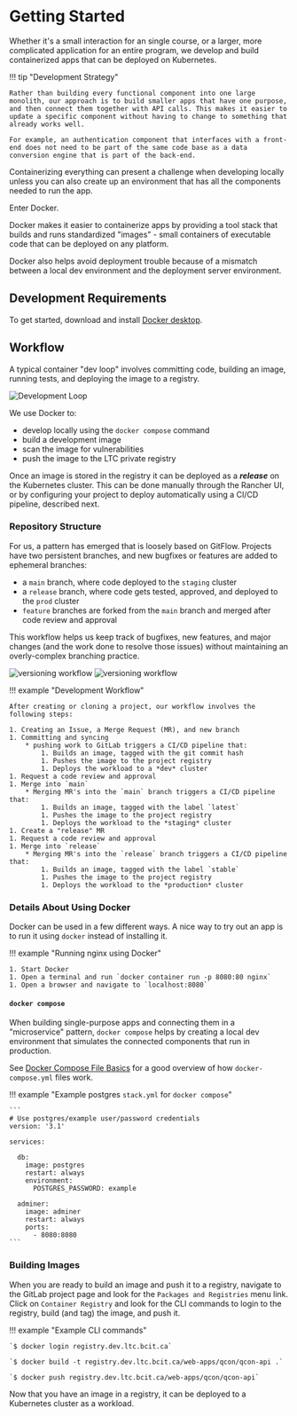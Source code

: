 # Getting Started

Whether it's a small interaction for an single course, or a larger, more complicated application for an entire program, we develop and build containerized apps that can be deployed on Kubernetes.

!!! tip "Development Strategy"

    Rather than building every functional component into one large monolith, our approach is to build smaller apps that have one purpose, and then connect them together with API calls. This makes it easier to update a specific component without having to change to something that already works well.

    For example, an authentication component that interfaces with a front-end does not need to be part of the same code base as a data conversion engine that is part of the back-end.

Containerizing everything can present a challenge when developing locally unless you can also create up an environment that has all the components needed to run the app.

Enter Docker.

Docker makes it easier to containerize apps by providing a tool stack that builds and runs standardized "images" - small containers of executable code that can be deployed on any platform.

Docker also helps avoid deployment trouble because of a mismatch between a local dev environment and the deployment server environment.


## Development Requirements

To get started, download and install [Docker desktop](https://www.docker.com/products/docker-desktop).


## Workflow

A typical container "dev loop" involves committing code, building an image, running tests, and deploying the image to a registry.

![Development Loop](../assets/dev-loop.png)
 
We use Docker to:

- develop locally using the `docker compose` command
- build a development image
- scan the image for vulnerabilities
- push the image to the LTC private registry

Once an image is stored in the registry it can be deployed as a ***release*** on the Kubernetes cluster. This can be done manually through the Rancher UI, or by configuring your project to deploy automatically using a CI/CD pipeline, described next.


### Repository Structure

For us, a pattern has emerged that is loosely based on GitFlow. Projects have two persistent branches, and new bugfixes or features are added to ephemeral branches:

- a `main` branch, where code deployed to the `staging` cluster
- a `release` branch, where code gets tested, approved, and deployed to the `prod` cluster
- `feature` branches are forked from the `main` branch and merged after code review and approval

This workflow helps us keep track of bugfixes, new features, and major changes (and the work done to resolve those issues) without maintaining an overly-complex branching practice.

![versioning workflow](../assets/git-workflow-simple.png#only-light)
![versioning workflow](../assets/git-workflow-simple-dark.png#only-dark)

!!! example "Development Workflow"

    After creating or cloning a project, our workflow involves the following steps:

    1. Creating an Issue, a Merge Request (MR), and new branch
    1. Committing and syncing
        * pushing work to GitLab triggers a CI/CD pipeline that:
            1. Builds an image, tagged with the git commit hash
            1. Pushes the image to the project registry
            1. Deploys the workload to a *dev* cluster
    1. Request a code review and approval
    1. Merge into `main`
        * Merging MR's into the `main` branch triggers a CI/CD pipeline that:
            1. Builds an image, tagged with the label `latest`
            1. Pushes the image to the project registry
            1. Deploys the workload to the *staging* cluster
    1. Create a "release" MR
    1. Request a code review and approval
    1. Merge into `release`
        * Merging MR's into the `release` branch triggers a CI/CD pipeline that:
            1. Builds an image, tagged with the label `stable`
            1. Pushes the image to the project registry
            1. Deploys the workload to the *production* cluster


### Details About Using Docker

Docker can be used in a few different ways. A nice way to try out an app is to run it using `docker` instead of installing it.

!!! example "Running nginx using Docker"

    1. Start Docker
    1. Open a terminal and run `docker container run -p 8080:80 nginx`
    1. Open a browser and navigate to `localhost:8080`


#### `docker compose`

When building single-purpose apps and connecting them in a "microservice" pattern, `docker compose` helps by creating a local dev environment that simulates the connected components that run in production.

See [Docker Compose File Basics](https://takacsmark.com/docker-compose-tutorial-beginners-by-example-basics/#compose-file-basics) for a good overview of how `docker-compose.yml` files work.


!!! example "Example postgres `stack.yml` for `docker compose`"

    ```
    # Use postgres/example user/password credentials
    version: '3.1'

    services:

      db:
        image: postgres
        restart: always
        environment:
          POSTGRES_PASSWORD: example

      adminer:
        image: adminer
        restart: always
        ports:
          - 8080:8080
    ```


### Building Images

When you are ready to build an image and push it to a registry, navigate to the GitLab project page and look for the `Packages and Registries` menu link. Click on `Container Registry` and look for the CLI commands to login to the registry, build (and tag) the image, and push it.

!!! example "Example CLI commands"

    `$ docker login registry.dev.ltc.bcit.ca`

    `$ docker build -t registry.dev.ltc.bcit.ca/web-apps/qcon/qcon-api .`

    `$ docker push registry.dev.ltc.bcit.ca/web-apps/qcon/qcon-api`

Now that you have an image in a registry, it can be deployed to a Kubernetes cluster as a workload.
